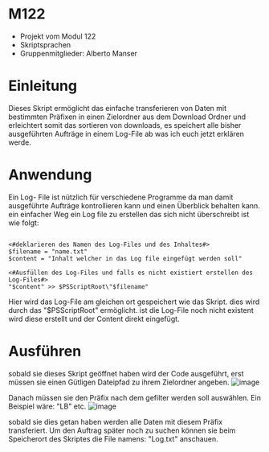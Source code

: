 # M122
* Projekt vom Modul 122
* Skriptsprachen
* Gruppenmitglieder: Alberto Manser

# Einleitung
Dieses Skript ermöglicht das einfache transferieren von Daten mit bestimmten Präfixen in einen Zielordner aus dem Download Ordner und erleichtert somit das sortieren von downloads, es speichert alle bisher ausgeführten Aufträge in einem Log-File ab was ich euch jetzt erklären werde.

# Anwendung
Ein Log- File ist nützlich für verschiedene Programme da man damit ausgeführte Aufträge kontrollieren kann und einen Überblick behalten kann.
ein einfacher Weg ein Log file zu erstellen das sich nicht überschreibt ist wie folgt:
```PS1

<#deklarieren des Namen des Log-Files und des Inhaltes#>
$filename = "name.txt"
$content = "Inhalt welcher in das Log file eingefügt werden soll"

<#Ausfüllen des Log-Files und falls es nicht existiert erstellen des Log-Files#>
"$content" >> $PSScriptRoot\"$filename"

```
Hier wird das Log-File am gleichen ort gespeichert wie das Skript. dies wird durch das "$PSScriptRoot" ermöglicht. ist die Log-File noch nicht existent wird diese erstellt und der Content direkt eingefügt.

# Ausführen
sobald sie dieses Skript geöffnet haben wird der Code ausgeführt, erst müssen sie einen Gütligen Dateipfad zu ihrem Zielordner angeben.
![image](https://github.com/albertomanser/M122/assets/110892537/5f5559fa-c914-462e-89f8-d8d3bc1ad080)

Danach müssen sie den Präfix nach dem gefilter werden soll auswählen. Ein Beispiel wäre: "LB" etc.
![image](https://github.com/albertomanser/M122/assets/110892537/47570d94-4cab-4b14-b62f-7cee06ee5e2a)

sobald sie dies getan haben werden alle Daten mit diesem Präfix transferiert. Um den Auftrag später noch zu suchen können sie beim Speicherort des Skriptes die File namens: "Log.txt" anschauen.
